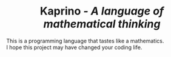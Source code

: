 <div align="center">
  <h1>Kaprino <i>- A language of mathematical thinking</i></h1>
</div>

This is a programming language that tastes like a mathematics.  
I hope this project may have changed your coding life.
